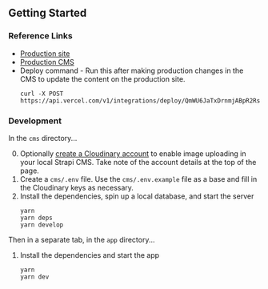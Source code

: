 ## Getting Started
### Reference Links
- [Production site](https://guavatothepeople.vercel.app/)
- [Production CMS](guavatothepeople.herokuapp.com/admin)
- Deploy command - Run this after making production changes in the CMS to update the content on the production site.
  ```
  curl -X POST https://api.vercel.com/v1/integrations/deploy/QmWU6JaTxDrnmjABpR2Rs7zK7ZZwo9ai1MKNboQo6VqXj4/H2tv5VRZNH
  ```

### Development
In the `cms` directory...

0. Optionally [create a Cloudinary account](https://cloudinary.com/users/register/free) to enable image uploading in your local Strapi CMS. Take note of the account details at the top of the page.
1. Create a `cms/.env` file. Use the `cms/.env.example` file as a base and fill in the Cloudinary keys as necessary.
2. Install the dependencies, spin up a local database, and start the server
    ```
    yarn
    yarn deps
    yarn develop
    ```

Then in a separate tab, in the `app` directory...
1. Install the dependencies and start the app
    ```
    yarn
    yarn dev
    ```
